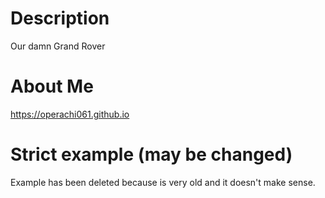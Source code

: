 # Description
Our damn Grand Rover

# About Me
https://operachi061.github.io

# Strict example (may be changed)
Example has been deleted because is very old and it doesn't make sense.
